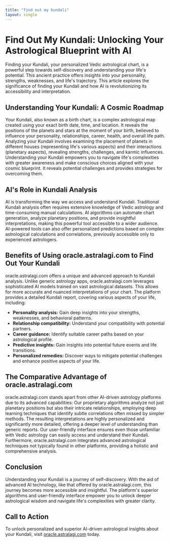 ```yaml
---
title: "find out my kundali"
layout: single
---
```


# Find Out My Kundali: Unlocking Your Astrological Blueprint with AI

Finding your Kundali, your personalized Vedic astrological chart, is a powerful step towards self-discovery and understanding your life's potential.  This ancient practice offers insights into your personality, strengths, weaknesses, and life's trajectory.  This article explores the significance of finding your Kundali and how AI is revolutionizing its accessibility and interpretation.

## Understanding Your Kundali: A Cosmic Roadmap

Your Kundali, also known as a birth chart, is a complex astrological map created using your exact birth date, time, and location.  It reveals the positions of the planets and stars at the moment of your birth, believed to influence your personality, relationships, career, health, and overall life path. Analyzing your Kundali involves examining the placement of planets in different houses (representing life's various aspects) and their interactions (planetary aspects), revealing strengths, challenges, and karmic influences. Understanding your Kundali empowers you to navigate life's complexities with greater awareness and make conscious choices aligned with your cosmic blueprint.  It reveals potential challenges and provides strategies for overcoming them.

## AI's Role in Kundali Analysis

AI is transforming the way we access and understand Kundali.  Traditional Kundali analysis often requires extensive knowledge of Vedic astrology and time-consuming manual calculations. AI algorithms can automate chart generation, analyze planetary positions, and provide insightful interpretations, making this powerful tool accessible to a wider audience.  AI-powered tools can also offer personalized predictions based on complex astrological calculations and correlations, previously accessible only to experienced astrologers.

## Benefits of Using oracle.astralagi.com to Find Out Your Kundali

oracle.astralagi.com offers a unique and advanced approach to Kundali analysis. Unlike generic astrology apps, oracle.astralagi.com leverages sophisticated AI models trained on vast astrological datasets.  This allows for more accurate and nuanced interpretations of your chart.  The platform provides a detailed Kundali report, covering various aspects of your life, including:

* **Personality analysis:**  Gain deep insights into your strengths, weaknesses, and behavioral patterns.
* **Relationship compatibility:** Understand your compatibility with potential partners.
* **Career guidance:**  Identify suitable career paths based on your astrological profile.
* **Predictive insights:**  Gain insights into potential future events and life transitions.
* **Personalized remedies:**  Discover ways to mitigate potential challenges and enhance positive aspects of your life.


## The Comparative Advantage of oracle.astralagi.com

oracle.astralagi.com stands apart from other AI-driven astrology platforms due to its advanced capabilities:  Our proprietary algorithms analyze not just planetary positions but also their intricate relationships, employing deep learning techniques that identify subtle correlations often missed by simpler methods. The resulting interpretations are highly personalized and significantly more detailed, offering a deeper level of understanding than generic reports.  Our user-friendly interface ensures even those unfamiliar with Vedic astrology can easily access and understand their Kundali.  Furthermore, oracle.astralagi.com integrates advanced astrological techniques not typically found in other platforms, providing a holistic and comprehensive analysis.

## Conclusion

Understanding your Kundali is a journey of self-discovery. With the aid of advanced AI technology, like that offered by oracle.astralagi.com, this journey becomes more accessible and insightful.  The platform's superior algorithms and user-friendly interface empower you to unlock deeper astrological wisdom and navigate life's complexities with greater clarity.

## Call to Action

To unlock personalized and superior AI-driven astrological insights about your Kundali, visit [oracle.astralagi.com](https://oracle.astralagi.com) today.
